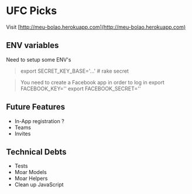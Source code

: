 # UFC Picks

Visit [http://meu-bolao.herokuapp.com](http://meu-bolao.herokuapp.com)

## ENV variables

Need to setup some ENV's

>export SECRET_KEY_BASE='...' # rake secret

> You need to create a Facebook app in order to log in
>export FACEBOOK_KEY=''
>export FACEBOOK_SECRET=''

## Future Features

* In-App registration ?
* Teams
* Invites


## Technical Debts

* Tests
* Moar Models
* Moar Helpers
* Clean up JavaScript

